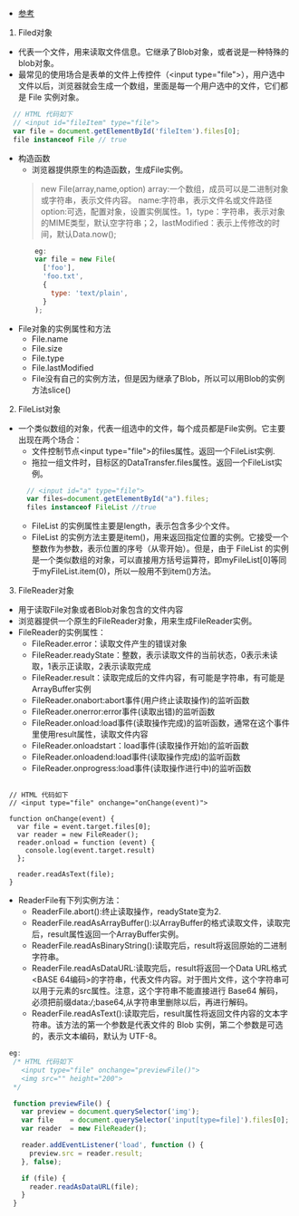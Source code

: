 * [参考](https://wangdoc.com/javascript/bom/file.html)
1. Filed对象
  * 代表一个文件，用来读取文件信息。它继承了Blob对象，或者说是一种特殊的blob对象。
  * 最常见的使用场合是表单的文件上传控件（\<input type="file">），用户选中文件以后，浏览器就会生成一个数组，里面是每一个用户选中的文件，它们都是 File 实例对象。
  ```javascript
    // HTML 代码如下
    // <input id="fileItem" type="file">
    var file = document.getElementById('fileItem').files[0];
    file instanceof File // true
  ```
  * 构造函数
      * 浏览器提供原生的构造函数，生成File实例。
      > new File(array,name,option)
        array:一个数组，成员可以是二进制对象或字符串，表示文件内容。
        name:字符串，表示文件名或文件路径
        option:可选，配置对象，设置实例属性。1，type：字符串，表示对象的MIME类型，默认空字符串；2，lastModified：表示上传修改的时间，默认Data.now();
      ```javascript
          eg:
          var file = new File(
            ['foo'],
            'foo.txt',
            {
              type: 'text/plain',
            }
          );
      ```
  * File对象的实例属性和方法
       * File.name
       * File.size
       * File.type
       * File.lastModified
       * File没有自己的实例方法，但是因为继承了Blob，所以可以用Blob的实例方法slice()
2. FileList对象
  * 一个类似数组的对象，代表一组选中的文件，每个成员都是File实例。它主要出现在两个场合：
     * 文件控制节点\<input type="file">的files属性。返回一个FileList实例.
     * 拖拉一组文件时，目标区的DataTransfer.files属性。返回一个FileList实例。
     ```javascript
       // <input id="a" type="file">
       var files=document.getElementById("a").files;
       files instanceof FileList //true
     ```
     * FileList 的实例属性主要是length，表示包含多少个文件。
     * FileList 的实例方法主要是item()，用来返回指定位置的实例。它接受一个整数作为参数，表示位置的序号（从零开始）。但是，由于 FileList 的实例是一个类似数组的对象，可以直接用方括号运算符，即myFileList[0]等同于myFileList.item(0)，所以一般用不到item()方法。
3. FileReader对象
  * 用于读取File对象或者Blob对象包含的文件内容
  * 浏览器提供一个原生的FileReader对象，用来生成FileReader实例。
  * FileReader的实例属性：
       * FileReader.error：读取文件产生的错误对象
       * FileReader.readyState：整数，表示读取文件的当前状态，0表示未读取，1表示正读取，2表示读取完成
       * FileReader.result：读取完成后的文件内容，有可能是字符串，有可能是ArrayBuffer实例
       * FileReader.onabort:abort事件(用户终止读取操作)的监听函数
       * FileReader.onerror:error事件(读取出错)的监听函数
       * FileReader.onload:load事件(读取操作完成)的监听函数，通常在这个事件里使用result属性，读取文件内容
       * FileReader.onloadstart：load事件(读取操作开始)的监听函数
       * FileReader.onloadend:load事件(读取操作完成)的监听函数
       * FileReader.onprogress:load事件(读取操作进行中)的监听函数
  ```javascrapt

   // HTML 代码如下
   // <input type="file" onchange="onChange(event)">

   function onChange(event) {
     var file = event.target.files[0];
     var reader = new FileReader();
     reader.onload = function (event) {
       console.log(event.target.result)
     };

     reader.readAsText(file);
   }
  ```
  * ReaderFile有下列实例方法：
      * ReaderFile.abort():终止读取操作，readyState变为2.
      * ReaderFile.readAsArrayBuffer():以ArrayBuffer的格式读取文件，读取完后，result属性返回一个ArrayBuffer实例。
      * ReaderFile.readAsBinaryString():读取完后，result将返回原始的二进制字符串。
      * ReaderFile.readAsDataURL:读取完后，result将返回一个Data URL格式<BASE 64编码>的字符串，代表文件内容。对于图片文件，这个字符串可以用于<img>元素的src属性。注意，这个字符串不能直接进行 Base64 解码，必须把前缀data:*/*;base64,从字符串里删除以后，再进行解码。
      * ReaderFile.readAsText():读取完后，result属性将返回文件内容的文本字符串。该方法的第一个参数是代表文件的 Blob 实例，第二个参数是可选的，表示文本编码，默认为 UTF-8。
  ```javascript
   eg:
    /* HTML 代码如下
      <input type="file" onchange="previewFile()">
      <img src="" height="200">
    */

    function previewFile() {
      var preview = document.querySelector('img');
      var file    = document.querySelector('input[type=file]').files[0];
      var reader  = new FileReader();

      reader.addEventListener('load', function () {
        preview.src = reader.result;
      }, false);

      if (file) {
        reader.readAsDataURL(file);
      }
    }
  ```
